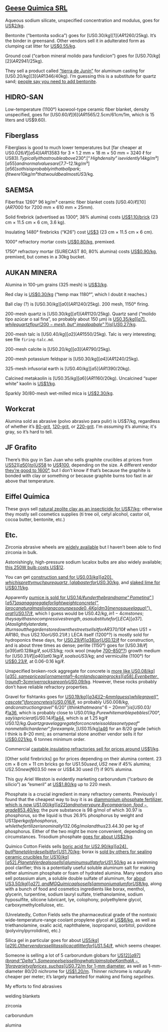 [Geese Quimica SRL][4]
----------------------

[4]: http://www.geesequimica.com.ar/nosotros.html

Aqueous sodium silicate, unspecified concentration and modulus, goes
for [US$2/kg][0].

[0]: https://articulo.mercadolibre.com.ar/MLA-850465717-silige-silicato-de-sodio-para-moldeo-de-fundicion-_JM

Bentonite (“bentonita sodica”) goes for [US$0.30/kg][1]
(AR$1260/25kg).  It’s the binder in greensand.  Other vendors sell it
in adulterated form as clumping cat litter for [US$0.55/kg][a31].

[a31]: https://articulo.mercadolibre.com.ar/MLA-864265218-piedritas-aglutinantes-x-20-kg-_JM#position=10&search_layout=stack&type=item&tracking_id=a0b69fe7-df0f-4e80-90dd-b3015768d407

[1]: https://articulo.mercadolibre.com.ar/MLA-863007906-bentonita-sodica-natural-para-fundicion-_JM

Ground coal (“carbon mineral molido para fundicion”) goes for
[US$0.70/kg][2] (AR$2941/25kg).

[2]: https://articulo.mercadolibre.com.ar/MLA-863007475-carbon-mineral-molido-para-fundicion-_JM

They sell a product called [“tierra de Junín”][3] for aluminum casting
for [US$0.20/kg][3] (AR$1346/40kg).  I’m guessing this is a substitute
for quartz sand; [people say you need to add bentonite][5].

[3]: https://articulo.mercadolibre.com.ar/MLA-863010960-tierra-de-junin-moldeo-para-fundicion-_JM
[5]: https://foro.metalaficion.com/index.php?topic=9090.15

HIDRO-SAN
---------

Low-temperature (1100°) kaowool-type ceramic fiber blanket, density
unspecified, goes for [US$0.60/ℓ][6] (AR$1565/2.5cm/61cm/1m, which is
15 liters and US$9.60).

[6]: https://articulo.mercadolibre.com.ar/MLA-761438564-manta-fibra-ceramica-1100c-96k-25cmx61cmx1mts-samianto-_JM

Fiberglass
----------

Fiberglass is good to much lower temperatures but [far cheaper at
US$0.026/ℓ][a54] (AR$13583 for 3 × 1.2 mm × 18 m × 50 mm = 3240 ℓ for
US$83).  Typically it has trouble above 230°.  [“High density” is
evidently 14kg/m³][a55] and normal values are [7.7–12.1 kg/m³][a56] so
this is probably in that ballpark; if it were 10 kg/m³ that would be
almost US$3/kg.

[a56]: https://ws680.nist.gov/bees/ProductListFiles/Generic%20Fiberglass.pdf
[a55]: https://articulo.mercadolibre.com.ar/MLA-862991427-2-rollos-lana-de-vidrio-50mm-x-216m2-alta-densidad-durlock-_JM
[a54]: https://articulo.mercadolibre.com.ar/MLA-865375910-3-rollos-de-lana-de-vidrio-50mm-isofox-_JM

SAEMSA
------

Fiberfrax 1260° 96 kg/m³ ceramic fiber blanket costs [US$0.40/ℓ][10]
(AR$7000 for 7200 mm × 610 mm × 25mm).

[10]: https://articulo.mercadolibre.com.ar/MLA-861813774-manta-fibra-ceramica-1-96kgm3-465m2-unifrax-durablanket-_JM

Solid firebrick (advertised as 1300°, 38% alumina) costs
[US$1.10/brick][7] (23 cm × 11.5 cm × 6 cm, 3.6 kg).

[7]: https://articulo.mercadolibre.com.ar/MLA-623906129-ladrillo-refractario-premium-6cm-parrillas-hornos-hogares-_JM

Insulating 1480° firebricks (“K26”) cost [US$3][11] (23 cm × 11.5 cm ×
6 cm).

[11]: https://articulo.mercadolibre.com.ar/MLA-882833930-ladrillo-asilante-k26-importado-pack-6-unidades-isocel-_JM

1000° refractory mortar costs [US$0.80/kg][8], premixed.

[8]: https://articulo.mercadolibre.com.ar/MLA-833649829-pegamento-refractario-8kg-para-parrillas-y-hogares-envios-_JM

1750° refractory mortar (SURECAST 80, 80% alumina) costs
[US$0.90/kg][9], premixed, but comes in a 30kg bucket.

[9]: https://articulo.mercadolibre.com.ar/MLA-862725763-hormigon-refractario-80-alumina-surecast-80-_JM

AUKAN MINERA
------------

Alumina in 100-μm grains (325 mesh) is [US$3/kg][13].

[13]: https://articulo.mercadolibre.com.ar/MLA-816355588-alumina-calcinada-5-kgs-ceramica-refractaria-_JM

Red clay is [US$0.30/kg][14] (“temp max 1180°”, which I doubt it
reaches.)

[14]: https://articulo.mercadolibre.com.ar/MLA-617785191-arcilla-roja-molida-para-ceramica-artistica-x-25-kgs-_JM

Ball clay (?) is [US$0.30/kg][a0] (AR$1240/25kg).  200 mesh, 1150°
firing.

[a0]: https://articulo.mercadolibre.com.ar/MLA-666653326-arcilla-blanca-molida-para-ceramica-artistica-x-25-kgs-_JM

200-mesh quartz is [US$0.30/kg][a1] (AR$1120/25kg).  Quartz sand
(“molido tipo azúcar o sal fina”, so probably about 150 μm) is
[US$0.35/kg][a7], while quartz flour (200-mesh, but “impalpabale”?) is
[US$0.27/kg][a10].

[a10]: https://articulo.mercadolibre.com.ar/MLA-871259748-cuarzo-impalpable-_JM

[a1]: https://articulo.mercadolibre.com.ar/MLA-644393096-cuarzo-blanco-molido-200-bolsa-de-25-kgs-_JM
[a7]: https://articulo.mercadolibre.com.ar/MLA-929079326-arena-de-silice-cuarzo-blanco-x-10-kilos-_JM

200-mesh talc is [US$0.40/kg][a2] (AR$1550/25kg).  Talc is very
interesting; see file `firing-talc.md`.

[a61]: https://nvlpubs.nist.gov/nistpubs/jres/15/jresv15n5p551_A1b.pdf
[a2]: https://articulo.mercadolibre.com.ar/MLA-862336010-talco-200-x-25-kgs-_JM

200-mesh calcite is [US$0.20/kg][a3] (AR$790/25kg).

[a3]: https://articulo.mercadolibre.com.ar/MLA-774832026-carbonato-de-calcio-200-25-kgs-carga-mineral-_JM

200-mesh potassium feldspar is [US$0.30/kg][a4] (AR$1240/25kg).

[a4]: https://articulo.mercadolibre.com.ar/MLA-671352721-feldespato-potasico-200-25-kgs-ideal-ceramistas-_JM

325-mesh infusorial earth is [US$0.40/kg][a5] (AR$1390/20kg).

[a5]: https://articulo.mercadolibre.com.ar/MLA-820586342-tierra-diatomea-micronizada-325-insecticida-organico-20-kg-_JM

Calcined metakaolin is [US$0.35/kg][a6] (AR$1160/20kg).  Uncalcined
“super white” kaolin is [US$1/kg][a8].

[a6]: https://articulo.mercadolibre.com.ar/MLA-922333551-caolin-calcinado-en-polvo-20-kg-_JM
[a8]: https://articulo.mercadolibre.com.ar/MLA-908774018-arcilla-caolin-super-blanca-cosmetica-natural-5-kg-_JM

Sparkly 30/80-mesh wet-milled mica is [US$2.30/kg][a9].

[a9]: https://articulo.mercadolibre.com.ar/MLA-886666881-mica-molida-3080-2-kilos-_JM

Workcrat
--------

Alumina sold as abrasive (polvo abrasivo para pulir) is US$7/kg,
regardless of whether it’s [80-grit][a11], [120-grit][a13], or
[220-grit][a12].  I'm *assuming* it’s alumina; it's gray, so it’s hard
to tell.

[a13]: https://articulo.mercadolibre.com.ar/MLA-918103826-polvo-esmeril-abrasivo-2kgs-grano-120-_JM
[a12]: https://articulo.mercadolibre.com.ar/MLA-918103872-polvo-esmeril-abrasivo-2kgs-grano-220-_JM
[a11]: https://articulo.mercadolibre.com.ar/MLA-869384792-polvo-esmeril-abrasivo-2kgs-grano-80-_JM

JF Grafito
----------

There’s this guy in San Juan who sells graphite crucibles at prices
from [US$52][a50] to [US$58][a49] to [US$100][a51], depending on the
size.  A different vendor [they’re good to 1600°][a53], but I don’t
know if that’s because the graphite is bonded with clay or something
or because graphite burns too fast in air above that temperature.

[a53]: https://articulo.mercadolibre.com.ar/MLA-664397117-crisol-de-grafito-especial-horno-induccion-_JM
[a51]: https://articulo.mercadolibre.com.ar/MLA-911559627-crisol-grafito-c9-jfgrafito-_JM
[a50]: https://articulo.mercadolibre.com.ar/MLA-911561269-crisol-grafito-c15-jfgrafito-_JM
[a49]: https://articulo.mercadolibre.com.ar/MLA-911557743-crisol-grafito-c1-jfgrafito-_JM

Eiffel Química
--------------

These guys sell [natural zeolite clay as an insecticide for
US$7/kg][a94]; otherwise they mostly sell cosmetics supplies (ti tree
oil, cetyl alcohol, castor oil, cocoa butter, bentonite, etc.)

[a94]: https://articulo.mercadolibre.com.ar/MLA-767420926-zeolita-pura-activada-micronizada-500gr-oferta-_JM

Etc.
----

Zirconia abrasive wheels are [widely available][a47] but I haven’t
been able to find zirconia in bulk.

[a47]: https://articulo.mercadolibre.com.ar/MLA-922676882-disco-flap-de-zirconio-cbase-de-fibra-tyrolit-g-80-115-mm-_JM

Astonishingly, high-pressure sodium lucalox bulbs are also widely
available; [this 250W bulb costs US$12][a48].

[a48]: https://articulo.mercadolibre.com.ar/MLA-784484765-lampara-ge-lucalox-250w-e40-tubular-general-electric-_JM?searchVariation=55941831414#searchVariation=55941831414&position=2&search_layout=stack&type=item&tracking_id=192c1256-fa26-4263-bde5-8b11d20f0a44

You can get [construction sand for US$0.03/kg][a20], which is pretty
much pure quartz, [alabaster for US$0.30/kg][a19], and [slaked lime
for US$0.11/kg][a21].

Apparently [pumice is sold for US$0.14/ℓ under the brand name
“Pometina”][a57] as an aggregate for lightweight concrete (“la roca
natural mas liviana con un peso de 0,4 Kg / dm3 (menos que el agua)”),
or at [US$0.17/ℓ][a33], which I guess would be US$0.42/kg, in 1-4 cm
stones; they say it has no compressive strength, as a substitute for
[LECA][a37].  (At a slightly later date, it turns out the garden store
down the street sells it for AR$370/10ℓ when US$1 = AR$180, thus
US$2.10 or US$0.21/ℓ.)
LECA itself (1200°?) is mostly sold for hydroponics
these days, for [US$0.29/ℓ][a38] or [US$0.12/ℓ][a43] for construction,
and is about three times as dense; perlite (1150°) goes for
[US$0.38/ℓ][a39] at 0.128 kg/ℓ, so US$3/kg; rock wool (maybe
[700–850°?][rockwool]) growth medium for [US$0.31/ℓ][a40] at 0.1 kg/ℓ,
so also US$3/kg; and vermiculite (1100°) for [US$0.23/ℓ][a41], at
0.06-0.16 kg/ℓ.

[a57]: https://articulo.mercadolibre.com.ar/MLA-916925306-pomez-pometina-drenaje-hidroponia-bolsa-10-litros-aqualive-_JM?variation=82251856668

Unspecified broken-rock aggregate for concrete is [more like
US$0.08/kg][a35], same price as [ornamental 1–4 cm landscaping
rocks][a58].  Even better, [round 1–3 cm river rocks are only
US$0.09/kg][a60].  However, these rocks probably don’t have reliable
refractory properties.

Gravel for fishtanks goes for [US$0.19/kg][a34] (2–4 mm I guess) while
gravel (“cascote”) for concrete is [US$0.016/ℓ][a45], so probably
US$0.008/kg, and construction gravel “6/20” (I think that means “6-20
mm”) is [US$0.03/ℓ][a36], which is probably close to US$0.01/kg.  Pure
white marble pebbles (700°, say) is pricier at [US$0.14/ℓ][a44], which
is at 1.25 kg/ℓ US$0.12/kg.  Quartz gravel aggregate for concrete is
sold as one type of “nonmetallic hardener”; for example,
[US$0.15/kg][a46] for an 8/20 grade (which I think is 8–20 mm); as
ornamental stone another vendor sells it for [US$0.021/kg][a95], 6
tonnes minimum order.

[a95]: https://articulo.mercadolibre.com.ar/MLA-692042427-cuarzo-en-piedras-ornamentacion-decoracion-jardin-x-1000-kg-_JM
[a60]: https://articulo.mercadolibre.com.ar/MLA-870459862-piedra-canto-rodado-clasico-x-25-kg-jardin-deco-paisajismo-_JM
[a58]: https://articulo.mercadolibre.com.ar/MLA-620729919-piedra-partida-mar-del-plata-decoracion-jardineria-oferta-_JM
[a46]: https://articulo.mercadolibre.com.ar/MLA-793279546-endurecedor-no-metalico-natural-cuarzo-820-x-50-kg-_JM
[a45]: https://articulo.mercadolibre.com.ar/MLA-871458844-cascote-picado-a-granel-x-1m3-_JM
[a44]: https://articulo.mercadolibre.com.ar/MLA-756297486-piedra-partida-100-blanca-marmol-brillante-x-m3-1250-kg-_JM
[a43]: https://articulo.mercadolibre.com.ar/MLA-850159939-piedra-leca-venta-x-m3-_JMp
[rockwool]: https://en.wikipedia.org/wiki/Mineral_wool#Use
[a41]: https://articulo.mercadolibre.com.ar/MLA-917323496-vermiculita-intersum-50-dm3-salamanca-grow-_JM?searchVariation=82489871401
[a40]: https://articulo.mercadolibre.com.ar/MLA-867955819-lana-de-roca-hidroponia-x-metro-lineal-100x10x2cm-_JM
[a39]: https://articulo.mercadolibre.com.ar/MLA-886059515-perlita-5-l-terrafertil-acondiciona-sustratos-salamanca-_JM
[a38]: https://articulo.mercadolibre.com.ar/MLA-903394937-leca-terrafertil-20-litros-drenaje-hidroponia-aqualive-_JM
[a36]: https://articulo.mercadolibre.com.ar/MLA-906821632-piedra-620-suelta-x-m3-de-construccion-envio-con-volcador-_JM
[a37]: https://en.wikipedia.org/wiki/Expanded_clay_aggregate
[a35]: https://articulo.mercadolibre.com.ar/MLA-614402000-piedra-partida-x-bolsa-sellada-_JM
[a34]: https://articulo.mercadolibre.com.ar/MLA-830191027-granza-grava-piedras-para-pecera-acuario-estanque-8-kilos-_JM
[a33]: https://articulo.mercadolibre.com.ar/MLA-688969171-pometina-agregado-ultraliviano-contrapiso-reemplaza-la-leca-_JM?variation=33972315808
[a21]: https://articulo.mercadolibre.com.ar/MLA-823843327-cal-cacique-plus-x-20-kg-5-baldes-_JM
[a19]: https://articulo.mercadolibre.com.ar/MLA-848250344-yeso-yemaco-comun-durlock-x-40-kg-_JM
[a20]: https://articulo.mercadolibre.com.ar/MLA-856933135-bolson-arena-zona-norte-construccion-_JM

Commercial [castable insulating refractories sell for prices around
US$1/kg][a42].

[a42]: https://www.azom.com/article.aspx?ArticleID=13310

[Other solid firebricks] go for prices depending on their alumina
content.  23 cm × 8 cm × 11 cm bricks go for US$1.50 used, US$2 new if
45% alumina; US$2.50 new if 60% alumina; US$3.50 new or US$4.30 used
(?) if 90% alumina.

[12]: https://articulo.mercadolibre.com.ar/MLA-907270537-ladrillo-refractario-de-45-y-60-de-alumina-mullite-90-_JM

This guy Ariel Weston is evidently marketing carborundum (“carburo de silicio”) as
“esmeril” at [US$1.80/kg][a14] up to 220 mesh.

[a14]: https://articulo.mercadolibre.com.ar/MLA-926775592-grano-abrasivo-polvo-esmeril-_JM

Phosphate is a crucial ingredient in many refractory cements.
Previously I found that the cheapest way to buy it is as [diammonium
phosphate fertilizer, which is now US$1.00/kg][a22] and not very pure.
By comparison, food-grade 85% phosphoric acid is [US$3.40/kg][a23];
the pure substance is 98 g/mol of which 30.97 is phosphorus, so the
liquid is thus 26.9% phosphorus by weight and US$13 per kg of
phosphorus, while the fertilizer is nominally 132.06 g/mol and thus
23.4% phosphorus by weight and US$4.30 per kg of phosphorus.  Either
of the two might be more convenient, depending on circumstances.
Trisodium phosphate [goes for about US$2/kg][a30].

[a30]: https://articulo.mercadolibre.com.ar/MLA-788648580-fosfato-trisodico-_JM
[a22]: https://articulo.mercadolibre.com.ar/MLA-768661192-fosfato-diamonico-25kg-fertilizante-iniciador-profertil-_JM
[a23]: https://articulo.mercadolibre.com.ar/MLA-912086481-acido-fosforico-85-2-kg-quimica-cotton-fields--_JM

Químico Cotton Fields sells [boric acid for US$2.90/kg][a24], but
Planeta Verde sells it for [US$1.70/kg][a25]; borax is [sold by others
for sealing ceramic crucibles for US$10/kg][a52].  Planeta Verde also
sells [aluminum sulfate for US$1.50/kg][a26] as a swimming pool
clarifier; this is a potentially useful soluble aluminum salt for
making either aluminum phosphate or foam of hydrated alumina.  Many
vendors also sell potassium alum, a soluble double sulfate of
aluminum, for [about US$3.50/kg][a27], and MG Química also sells
[ammonium alum for US$8/kg][a28], along with a bunch of food and
cosmetics ingredients like borax, menthol, glycerin, turpentine,
sodium lauryl sulfate, triethanolamine, sodium hyposulfite, silicone
lubricant, lye, colophony, polyethylene glycol,
carboxymethylcellulose, etc.

[a52]: https://articulo.mercadolibre.com.ar/MLA-666185500-borax-para-curar-crisoles-envase-por-150-gr-_JM
[a28]: https://articulo.mercadolibre.com.ar/MLA-929266903-alumbre-de-amonio-1000g-_JM
[a27]: https://articulo.mercadolibre.com.ar/MLA-709877402-alumbre-de-potasio-1-kilo-_JM
[a26]: https://articulo.mercadolibre.com.ar/MLA-908963892-sulfato-de-aluminio-x-1-kg-clarificador-decantador-pileta-_JM
[a25]: https://articulo.mercadolibre.com.ar/MLA-907824103-fertilizante-acido-borico-pureza-999-x-1-kg-fertirriego-_JM
[a24]: https://articulo.mercadolibre.com.ar/MLA-905207719-acido-borico-x-1kg-adios-a-las-cucarachas-_JM

(Unrelatedly, Cotton Fields sells the pharmaceutical grade of the
nontoxic wide-temperature-range coolant propylene glycol at
[US$6/kg][a96], as well as triethanolamine, oxalic acid, naphthalene,
isopropanol, sorbitol, povidone (polyvinylpyrrolidine), etc.)

[a96]: https://articulo.mercadolibre.com.ar/MLA-916894954-propilenglicol-x-5-kg-usp-calidad-premium-quimica-cotton-_JM

Silica gel in particular goes for about [US$5/kg][a29].  Other vendors
sell it as silica cat litter for [US$1.54/ℓ][a32], which seems
cheaper.

[a32]: https://articulo.mercadolibre.com.ar/MLA-831503618-piedra-silica-sanitarias-can-cat-gato-persa-mascotas-76lts-_JM
[a29]: https://articulo.mercadolibre.com.ar/MLA-882382467-silicagel-blanca-en-esferas-sin-indicador-1000g-_JM

Someone is selling a lot of 5 carborundum globars for [US$12][a97]
(brand: “Delta”).  Someone else is selling what claims to be Kanthal
A-1 for a variety of prices, such as [US$0.72/m for 1-mm
diameter][a98], as well as 1-mm-diameter 80/20 nichrome for
[US$1.20/m][a99].  Thinner nichrome is naturally cheaper per meter;
it’s largely marketed for making and fixing *segelines*.

[a99]: https://articulo.mercadolibre.com.ar/MLA-841262145-nicrom-8020-alambre-100-mm-por-10-mts-resistencias-_JM
[a98]: https://articulo.mercadolibre.com.ar/MLA-688722892-kanthal-a1-alambre-100-mm-por-10-mts-resistencias-_JM
[a97]: https://articulo.mercadolibre.com.ar/MLA-908330703-5-barras-resistencias-electricas-carburo-de-silicio-globar-_JM

My efforts to find abrasives

welding blankets

zirconia

carborundum

alumina

